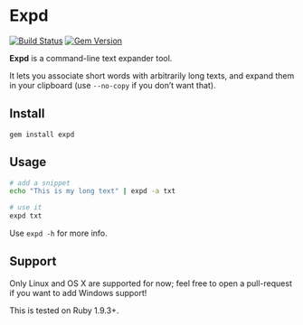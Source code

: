 # Expd

[![Build Status](https://img.shields.io/travis/bfontaine/expd.svg)](https://travis-ci.org/bfontaine/expd)
[![Gem Version](https://img.shields.io/gem/v/expd.svg)](http://badge.fury.io/rb/expd)

**Expd** is a command-line text expander tool.

It lets you associate short words with arbitrarily long texts, and expand them
in your clipboard (use `--no-copy` if you don’t want that).

## Install

    gem install expd

## Usage

```sh
# add a snippet
echo "This is my long text" | expd -a txt

# use it
expd txt
```

Use `expd -h` for more info.

## Support

Only Linux and OS X are supported for now; feel free to open a pull-request if
you want to add Windows support!

This is tested on Ruby 1.9.3+.
